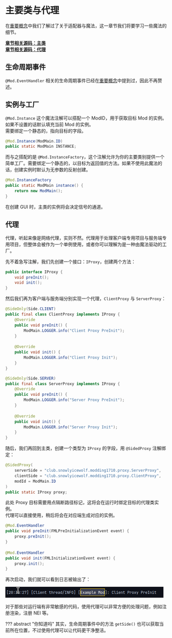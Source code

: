 # 主要类与代理

在[重要概念](../core.md)中我们了解过了关于适配器与魔法，这一章节我们将要学习一些魔法的细节。

[**章节相关源码：主类**](https://github.com/AmarokIce/NewbModding1710/blob/ModDev/src/main/java/club/snowlyicewolf/modding1710/ModMain.java)  
[**章节相关源码：代理**](https://github.com/AmarokIce/NewbModding1710/blob/ModDev/src/main/java/club/snowlyicewolf/modding1710/proxy)

## 生命周期事件

`@Mod.EventHandler` 相关的生命周期事件已经在[重要概念](../core.md)中提到过，因此不再赘述。

## 实例与工厂

`@Mod.Instance` 这个魔法注解可以搭配一个 ModID，用于获取目标 Mod 的实例。如果不设置的话默认填充当前 Mod 的实例。  
需要绑定一个静态的，指向目标的字段。

```java title="ModMain.java"
@Mod.Instance(ModMain.ID)
public static ModMain INSTANCE;
```

而与之搭配的是 `@Mod.InstanceFactory`，这个注解允许为你的主要类别提供一个简单工厂。需要绑定一个静态的，以目标为返回值的方法。如果不使用此魔法的话，创建实例时默认为无参数的反射创建。

```java title="ModMain"
@Mod.InstanceFactory
public static ModMain instance() {
    return new ModMain();
}
```

在创建 GUI 时，主类的实例将会决定信号的通道。

## 代理

代理，听起来像是网络代理，实则不然。代理用于处理客户端专用项目与服务端专用项目，但整体会被作为一个单例使用，或者你可以理解为是一种由魔法驱动的工厂。

先不着急写注解，我们先创建一个接口：`IProxy`，创建两个方法：

```java title="IProxy.java"
public interface IProxy {
    void preInit();
    void init();
}
```

然后我们再为客户端与服务端分别实现一个代理，`ClientProxy` 与 `ServerProxy`：

```java title="ClientProxy.java"
@SideOnly(Side.CLIENT)
public final class ClientProxy implements IProxy {
    @Override
    public void preInit() {
        ModMain.LOGGER.info("Client Proxy PreInit");
    }

    @Override
    public void init() {
        ModMain.LOGGER.info("Client Proxy Init");
    }
}
```

```java title="ServerProxy.java"
@SideOnly(Side.SERVER)
public final class ServerProxy implements IProxy {
    @Override
    public void preInit() {
        ModMain.LOGGER.info("Server Proxy PreInit");
    }

    @Override
    public void init() {
        ModMain.LOGGER.info("Server Proxy Init");
    }
}
```

随后，我们再回到主类，创建一个类型为 `IProxy` 的字段，用 `@SidedProxy` 注解绑定：

```java title="ModMain.java"
@SidedProxy(
    serverSide = "club.snowlyicewolf.modding1710.proxy.ServerProxy",
    clientSide = "club.snowlyicewolf.modding1710.proxy.ClientProxy",
    modId = ModMain.ID
)
public static IProxy proxy;
```

此处 Proxy 目标需要用点隔断路径标记，这将会在运行时绑定目标的代理类实例。  
代理可以直接使用，稍后将会在对应端生成对应的实例。

```java title="ModMain.java"
@Mod.EventHandler
public void preInit(FMLPreInitializationEvent event) {
    proxy.preInit();
}

@Mod.EventHandler
public void init(FMLInitializationEvent event) {
    proxy.init();
}
```

再次启动，我们就可以看到日志被输出了：

![](../assets/Proxy_P0.png)

对于那些对运行端有非常敏感的代码，使用代理可以非常方便的处理问题，例如注册渲染，注册 NEI 等。

??? abstract "你知道吗"
    其实，生命周期事件中的方法 `getSide()` 也可以获取当前所在位置，不过使用代理可以让代码更干净整洁。
